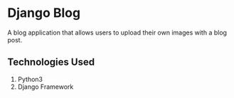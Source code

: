 # Django Blog

A blog application that allows users to upload their own images with a blog post.

## Technologies Used

1. Python3
2. Django Framework

